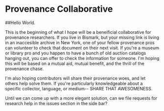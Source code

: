 # Provenance Collaborative

##Hello World. 

This is the beginning of what I hope will be a beneificial collaborative for provenance researchers. If you live in Bismark, but your missing link is living in an inaccesible archive in New York, one of your fellow provenance pros can volunteer to check that document on their next visit. If you're a museum or library pro and you happen to have a bunch of old auction catalogs hanging out, you can offer to check the information for someone. I'm hoping this will be based on a mutual aid, mutual benefit, and the thrill of the provenance chase. 

I'm also hoping contributors will share their provenance woes, and let others help solve them. If you're particularly knowledgeable about a specific collector, language, or medium-- SHARE THAT AWESOMENESS. 

Until we can come up with a more elegant solution, can we file requests for research help in the issues section in the side bar? 